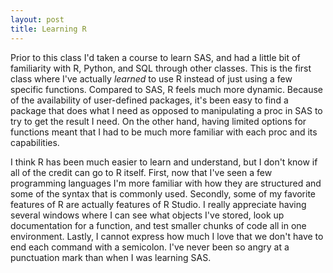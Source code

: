 ```yaml
---
layout: post
title: Learning R
---
```


Prior to this class I'd taken a course to learn SAS, and had a little bit of familiarity with R, Python, and SQL through other classes. This is the first class where I've actually *learned* to use R instead of just using a few specific functions. Compared to SAS, R feels much more dynamic. Because of the availability of user-defined packages, it's been easy to find a package that does what I need as opposed to manipulating a proc in SAS to try to get the result I need. On the other hand, having limited options for functions meant that I had to be much more familiar with each proc and its capabilities. 

I think R has been much easier to learn and understand, but I don't know if all of the credit can go to R itself. First, now that I've seen a few programming languages I'm more familiar with how they are structured and some of the syntax that is commonly used. Secondly, some of my favorite features of R are actually features of R Studio. I really appreciate having several windows where I can see what objects I've stored, look up documentation for a function, and test smaller chunks of code all in one environment. Lastly, I cannot express how much I love that we don't have to end each command with a semicolon. I've never been so angry at a punctuation mark than when I was learning SAS. 

